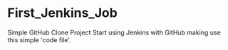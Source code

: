 # First_Jenkins_Job
Simple GitHub Clone Project
Start using Jenkins with GitHub making use this simple 'code file'.
